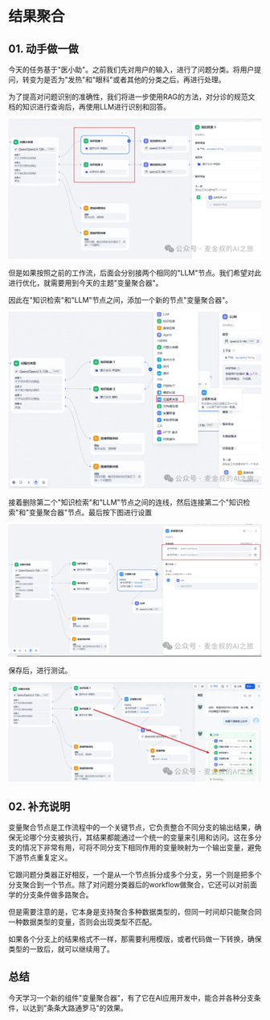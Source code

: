 # 结果聚合

## **01.** 动手做一做

今天的任务基于"医小助"。之前我们先对用户的输入，进行了问题分类。将用户提问，转变为是否为"发热"和"眼科"或者其他的分类之后，再进行处理。

为了提高对问题识别的准确性，我们将进一步使用RAG的方法，对分诊的规范文档的知识进行查询后，再使用LLM进行识别和回答。

![图片](_assets/6e111de84c7394a086e3d172bf5bd4c3_MD5.webp)

但是如果按照之前的工作流，后面会分别接两个相同的"LLM"节点。我们希望对此进行优化，就需要用到今天的主题"变量聚合器"。

因此在"知识检索"和"LLM"节点之间，添加一个新的节点"变量聚合器"。

![图片](_assets/cc107eb7ac287b0d0acdaf8fbf1889dc_MD5.webp)

接着删除第二个"知识检索"和"LLM"节点之间的连线，然后连接第二个"知识检索"和"变量聚合器"节点。最后按下图进行设置

![图片](_assets/a51bd36e28c5394049b97ba2a7d097ca_MD5.webp)

 保存后，进行测试。

![图片](_assets/dd5d398a93c4ed3cbac63b98dd18db45_MD5.webp)

## **02.** 补充说明

变量聚合节点是工作流程中的一个关键节点，它负责整合不同分支的输出结果，确保无论哪个分支被执行，其结果都能通过一个统一的变量来引用和访问。这在多分支的情况下非常有用，可将不同分支下相同作用的变量映射为一个输出变量，避免下游节点重复定义。

它跟问题分类器正好相反，一个是从一个节点拆分成多个分支，另一个则是把多个分支聚合到一个节点。除了对问题分类器后的workflow做聚合，它还可以对前面学的分支条件做多路聚合。

但是需要注意的是，它本身是支持聚合多种数据类型的，但同一时间却只能聚合同一种数据类型的变量，否则会出现类型不匹配。

如果各个分支上的结果格式不一样，那需要利用模版，或者代码做一下转换，确保类型的一致后，就可以继续用了。

## **总结**

今天学习一个新的组件"变量聚合器"，有了它在AI应用开发中，能合并各种分支条件，以达到"条条大路通罗马"的效果。